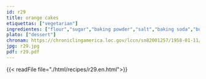 ```yaml
---
id: r29
title: orange cakes
etiquettas: ["vegetarian"]
ingredientes: ["flour","sugar","baking powder","salt","baking soda","butter","orange"]
plato: ["dessert"]
chronam: https://chroniclingamerica.loc.gov/lccn/sn82001257/1958-01-11/ed-1/seq-4/
jpg: r29.jpg
pdf: r29.pdf
---
```


{{< readFile file="./html/recipes/r29.en.html">}}